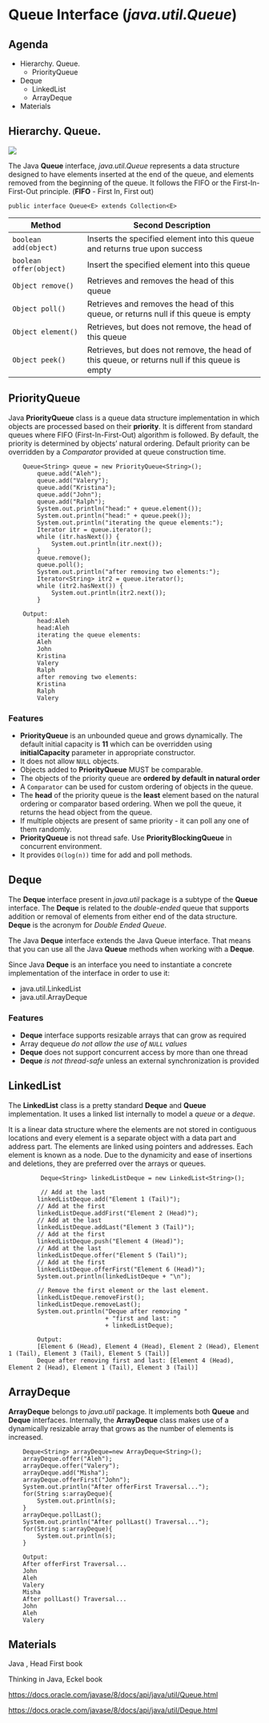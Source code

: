# Queue Interface (_java.util.Queue_)

## Agenda
* Hierarchy. Queue.
  * PriorityQueue
* Deque
  * LinkedList
  * ArrayDeque
* Materials


## Hierarchy. Queue.
![](media/queue_hierarchy.png)

The Java **Queue** interface, _java.util.Queue_ represents a data structure designed to have elements inserted at the end of the queue, and elements removed from the beginning of the queue. It follows the FIFO or the First-In-First-Out principle.
(**FIFO** - First In, First out)
```
public interface Queue<E> extends Collection<E>  
```

 Method                    | Second Description
---------------------------| ----------------------------------------------------------------------------------------------
 ``boolean add(object)``   | Inserts the specified element into this queue and returns true upon success
 ``boolean offer(object)`` | Insert the specified element into this queue
 ``Object remove()``       | Retrieves and removes the head of this queue
 ``Object poll()``         | Retrieves and removes the head of this queue, or returns null if this queue is empty
 ``Object element()``      | Retrieves, but does not remove, the head of this queue
 ``Object peek()``         | Retrieves, but does not remove, the head of this queue, or returns null if this queue is empty

## PriorityQueue
Java **PriorityQueue** class is a queue data structure implementation in which objects are processed based on their **priority**. It is different from standard queues where FIFO (First-In-First-Out) algorithm is followed.
By default, the priority is determined by objects’ natural ordering. Default priority can be overridden by a _Comparator_ provided at queue construction time.

```
    Queue<String> queue = new PriorityQueue<String>();
        queue.add("Aleh");
        queue.add("Valery");
        queue.add("Kristina");
        queue.add("John");
        queue.add("Ralph");
        System.out.println("head:" + queue.element());
        System.out.println("head:" + queue.peek());
        System.out.println("iterating the queue elements:");
        Iterator itr = queue.iterator();
        while (itr.hasNext()) {
            System.out.println(itr.next());
        }
        queue.remove();
        queue.poll();
        System.out.println("after removing two elements:");
        Iterator<String> itr2 = queue.iterator();
        while (itr2.hasNext()) {
            System.out.println(itr2.next());
        }
        
    Output:
        head:Aleh
        head:Aleh
        iterating the queue elements:
        Aleh
        John
        Kristina
        Valery
        Ralph
        after removing two elements:
        Kristina
        Ralph
        Valery
```

### Features
* **PriorityQueue** is an unbounded queue and grows dynamically. The default initial capacity is **11** which can be overridden using **initialCapacity** parameter in appropriate constructor.
* It does not allow ``NULL`` objects.
* Objects added to **PriorityQueue** MUST be comparable.
* The objects of the priority queue are **ordered by default in natural order**
* A ``Comparator`` can be used for custom ordering of objects in the queue.
* The **head** of the priority queue is the **least** element based on the natural ordering or comparator based ordering. When we poll the queue, it returns the head object from the queue.
* If multiple objects are present of same priority - it can poll any one of them randomly.
* **PriorityQueue** is not thread safe. Use **PriorityBlockingQueue** in concurrent environment.
* It provides ``O(log(n))`` time for add and poll methods.


## Deque
The **Deque** interface present in _java.util_ package is a subtype of the **Queue** interface. The **Deque** is related to the _double-ended_ queue that supports addition or removal of elements from either end of the data structure. **Deque** is the acronym for _Double Ended Queue_.

The Java **Deque** interface extends the Java Queue interface. That means that you can use all the Java **Queue** methods when working with a **Deque**.

Since Java **Deque** is an interface you need to instantiate a concrete implementation of the interface in order to use it:
* java.util.LinkedList
* java.util.ArrayDeque

### Features
* **Deque** interface supports resizable arrays that can grow as required
* Array dequeue _do not allow the use of ``NULL`` values_
* **Deque** does not support concurrent access by more than one thread
* **Deque** _is not thread-safe_ unless an external synchronization is provided

## LinkedList
The **LinkedList** class is a pretty standard **Deque** and **Queue** implementation. It uses a linked list internally to model a _queue_ or a _deque_.

It is a linear data structure where the elements are not stored in contiguous locations and every element is a separate object with a data part and address part. The elements are linked using pointers and addresses. Each element is known as a node. Due to the dynamicity and ease of insertions and deletions, they are preferred over the arrays or queues.

```
         Deque<String> linkedListDeque = new LinkedList<String>();
  
         // Add at the last
        linkedListDeque.add("Element 1 (Tail)");
        // Add at the first
        linkedListDeque.addFirst("Element 2 (Head)");
        // Add at the last
        linkedListDeque.addLast("Element 3 (Tail)");
        // Add at the first
        linkedListDeque.push("Element 4 (Head)");
        // Add at the last
        linkedListDeque.offer("Element 5 (Tail)");
        // Add at the first
        linkedListDeque.offerFirst("Element 6 (Head)");
        System.out.println(linkedListDeque + "\n");
  
        // Remove the first element or the last element.
        linkedListDeque.removeFirst();
        linkedListDeque.removeLast();
        System.out.println("Deque after removing "
                           + "first and last: "
                           + linkedListDeque);
                           
        Output:
        [Element 6 (Head), Element 4 (Head), Element 2 (Head), Element 1 (Tail), Element 3 (Tail), Element 5 (Tail)]
        Deque after removing first and last: [Element 4 (Head), Element 2 (Head), Element 1 (Tail), Element 3 (Tail)]                   
```

## ArrayDeque
**ArrayDeque** belongs to _java.util_ package. It implements both **Queue** and **Deque** interfaces. Internally, the **ArrayDeque** class makes use of a dynamically resizable array that grows as the number of elements is increased.

```
    Deque<String> arrayDeque=new ArrayDeque<String>();  
    arrayDeque.offer("Aleh");  
    arrayDeque.offer("Valery");  
    arrayDeque.add("Misha");  
    arrayDeque.offerFirst("John");  
    System.out.println("After offerFirst Traversal...");  
    for(String s:arrayDeque){  
        System.out.println(s);  
    }  
    arrayDeque.pollLast();  
    System.out.println("After pollLast() Traversal...");  
    for(String s:arrayDeque){  
        System.out.println(s);  
    }  
    
    Output:
    After offerFirst Traversal...
    John
    Aleh
    Valery
    Misha
    After pollLast() Traversal...
    John
    Aleh
    Valery
```
## Materials

Java , Head First book

Thinking in Java, Eckel book

https://docs.oracle.com/javase/8/docs/api/java/util/Queue.html

https://docs.oracle.com/javase/8/docs/api/java/util/Deque.html